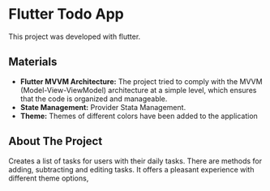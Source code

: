 # Flutter Todo App

This project was developed with flutter.

## Materials

- **Flutter MVVM Architecture:** The project tried to comply with the MVVM (Model-View-ViewModel) architecture at a simple level, which ensures that the code is organized and manageable.
- **State Management:** Provider Stata Management.
- **Theme:** Themes of different colors have been added to the application

## About The Project

Creates a list of tasks for users with their daily tasks.  There are methods for adding, subtracting and editing tasks. It offers a pleasant experience with different theme options,
